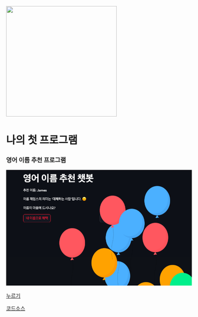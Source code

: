 
<img src = "https://blogfiles.pstatic.net/MjAyMzExMThfMTgx/MDAxNzAwMjk2ODI3MjY2.3qREHw8jHWwEjVGKKS7QtkOJKZyYC-BOKBITQKakmeYg.vT-fFp4qOkdVt5eRlmgIQ8vtpkOasPguoZl_DexvmyQg.JPEG.ohhappydiana/20231110-4.jpeg" width="300" height="300">

# 나의 첫 프로그램

### 영어 이름 추천 프로그램
<img src = "https://github.com/Diana2724/-Public-Project/blob/main/%E1%84%89%E1%85%B3%E1%84%8F%E1%85%B3%E1%84%85%E1%85%B5%E1%86%AB%E1%84%89%E1%85%A3%E1%86%BA%202024-06-11%20%E1%84%8B%E1%85%A9%E1%84%92%E1%85%AE%203.53.51.png">

[누르기](http://localhost:8501)

[코드소스](https://github.com/Diana2724/-Public-Project/blob/main/my_first_program)
